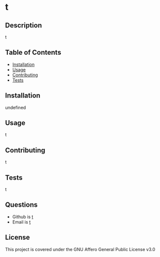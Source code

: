 # t

  ## Description
  t

  ## Table of Contents
  - [Installation](#Installation)
  - [Usage](#Usage)
  - [Contributing](#Contributing)
  - [Tests](#Test-Instructions)

  ## Installation
  undefined

  ## Usage
  t

  ## Contributing
  t

  ## Tests
  t

  ## Questions
  - Github is [t](https://github.com/t)
  - Email is [t](t)

  ## License
  This project is covered under the GNU Affero General Public License v3.0
